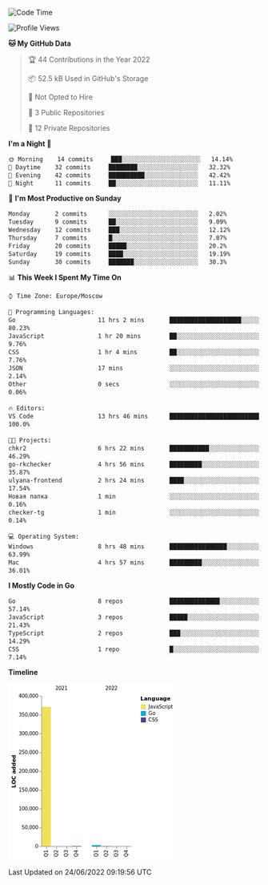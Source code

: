 <!--START_SECTION:waka-->
![Code Time](http://img.shields.io/badge/Code%20Time-354%20hrs%2022%20mins-blue)

![Profile Views](http://img.shields.io/badge/Profile%20Views-0-blue)

**🐱 My GitHub Data** 

> 🏆 44 Contributions in the Year 2022
 > 
> 📦 52.5 kB Used in GitHub's Storage 
 > 
> 🚫 Not Opted to Hire
 > 
> 📜 3 Public Repositories 
 > 
> 🔑 12 Private Repositories  
 > 
**I'm a Night 🦉** 

```text
🌞 Morning    14 commits     ███░░░░░░░░░░░░░░░░░░░░░░   14.14% 
🌆 Daytime    32 commits     ████████░░░░░░░░░░░░░░░░░   32.32% 
🌃 Evening    42 commits     ██████████░░░░░░░░░░░░░░░   42.42% 
🌙 Night      11 commits     ██░░░░░░░░░░░░░░░░░░░░░░░   11.11%

```
📅 **I'm Most Productive on Sunday** 

```text
Monday       2 commits      ░░░░░░░░░░░░░░░░░░░░░░░░░   2.02% 
Tuesday      9 commits      ██░░░░░░░░░░░░░░░░░░░░░░░   9.09% 
Wednesday    12 commits     ███░░░░░░░░░░░░░░░░░░░░░░   12.12% 
Thursday     7 commits      █░░░░░░░░░░░░░░░░░░░░░░░░   7.07% 
Friday       20 commits     █████░░░░░░░░░░░░░░░░░░░░   20.2% 
Saturday     19 commits     ████░░░░░░░░░░░░░░░░░░░░░   19.19% 
Sunday       30 commits     ███████░░░░░░░░░░░░░░░░░░   30.3%

```


📊 **This Week I Spent My Time On** 

```text
⌚︎ Time Zone: Europe/Moscow

💬 Programming Languages: 
Go                       11 hrs 2 mins       ████████████████████░░░░░   80.23% 
JavaScript               1 hr 20 mins        ██░░░░░░░░░░░░░░░░░░░░░░░   9.76% 
CSS                      1 hr 4 mins         ██░░░░░░░░░░░░░░░░░░░░░░░   7.76% 
JSON                     17 mins             ░░░░░░░░░░░░░░░░░░░░░░░░░   2.14% 
Other                    0 secs              ░░░░░░░░░░░░░░░░░░░░░░░░░   0.06%

🔥 Editors: 
VS Code                  13 hrs 46 mins      █████████████████████████   100.0%

🐱‍💻 Projects: 
chkr2                    6 hrs 22 mins       ███████████░░░░░░░░░░░░░░   46.29% 
go-rkchecker             4 hrs 56 mins       █████████░░░░░░░░░░░░░░░░   35.87% 
ulyana-frontend          2 hrs 24 mins       ████░░░░░░░░░░░░░░░░░░░░░   17.54% 
Новая папка              1 min               ░░░░░░░░░░░░░░░░░░░░░░░░░   0.16% 
checker-tg               1 min               ░░░░░░░░░░░░░░░░░░░░░░░░░   0.14%

💻 Operating System: 
Windows                  8 hrs 48 mins       ████████████████░░░░░░░░░   63.99% 
Mac                      4 hrs 57 mins       █████████░░░░░░░░░░░░░░░░   36.01%

```

**I Mostly Code in Go** 

```text
Go                       8 repos             ██████████████░░░░░░░░░░░   57.14% 
JavaScript               3 repos             █████░░░░░░░░░░░░░░░░░░░░   21.43% 
TypeScript               2 repos             ███░░░░░░░░░░░░░░░░░░░░░░   14.29% 
CSS                      1 repo              █░░░░░░░░░░░░░░░░░░░░░░░░   7.14%

```


**Timeline**

![Chart not found](https://raw.githubusercontent.com/jeezft/jeezft/main/charts/bar_graph.png) 


 Last Updated on 24/06/2022 09:19:56 UTC
<!--END_SECTION:waka-->
